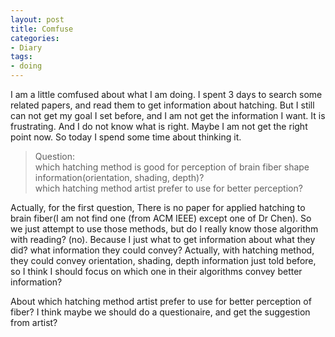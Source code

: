 ```yaml
---
layout: post
title: Comfuse
categories:
- Diary
tags:
- doing
---
```


  I am a little comfused about what I am doing. 
 I spent 3 days to search some related papers, and read them to get information about hatching.
 But I still can not get my goal I set before, and I am not get the information I want. It is frustrating.
 And I do not know what is right. Maybe I am not get the right point now.
 So today I spend some time about thinking it.    
 
 >Question:    
 which hatching method is good for perception of brain fiber shape information(orientation, shading, depth)?    
 which hatching method artist prefer to use for better perception?    
 
 Actually, for the first question, There is no paper for applied hatching to brain fiber(I am not find one (from ACM IEEE)  except one of Dr Chen).  So we just attempt to use those methods, but do I really know those
 algorithm with reading? (no). Because I just what to get information about what they did? what information they
 could convey? Actually, with hatching method, they could convey orientation, shading, depth information just told before,
 so I think I should focus on which one in their algorithms convey better information?    
 
 About which hatching method artist prefer to use for better perception of fiber?
 I think maybe we should do a questionaire, and get the suggestion from artist?
